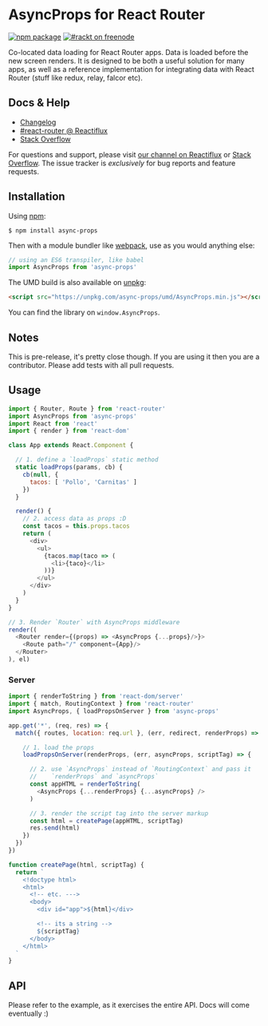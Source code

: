# AsyncProps for React Router

[![npm package](https://img.shields.io/npm/v/async-props.svg?style=flat-square)](https://www.npmjs.org/package/async-props)
[![#rackt on freenode](https://img.shields.io/badge/irc-rackt_on_freenode-61DAFB.svg?style=flat-square)](https://webchat.freenode.net/)

Co-located data loading for React Router apps. Data is loaded before the new screen renders. It is designed to be both a useful solution for many apps, as well as a reference implementation for integrating data with React Router (stuff like redux, relay, falcor etc).

## Docs & Help

- [Changelog](/CHANGES.md)
- [#react-router @ Reactiflux](https://discord.gg/0ZcbPKXt5bYaNQ46)
- [Stack Overflow](http://stackoverflow.com/questions/tagged/react-router)

For questions and support, please visit [our channel on Reactiflux](https://discord.gg/0ZcbPKXt5bYaNQ46) or [Stack Overflow](http://stackoverflow.com/questions/tagged/react-router). The issue tracker is *exclusively* for bug reports and feature requests.

## Installation

Using [npm](https://www.npmjs.com/):

    $ npm install async-props

Then with a module bundler like [webpack](https://webpack.github.io/), use as you would anything else:

```js
// using an ES6 transpiler, like babel
import AsyncProps from 'async-props'
```

The UMD build is also available on [unpkg](https://unpkg.com):

```html
<script src="https://unpkg.com/async-props/umd/AsyncProps.min.js"></script>
```

You can find the library on `window.AsyncProps`.

## Notes

This is pre-release, it's pretty close though. If you are using it then you are
a contributor. Please add tests with all pull requests.

## Usage

```js
import { Router, Route } from 'react-router'
import AsyncProps from 'async-props'
import React from 'react'
import { render } from 'react-dom'

class App extends React.Component {

  // 1. define a `loadProps` static method
  static loadProps(params, cb) {
    cb(null, {
      tacos: [ 'Pollo', 'Carnitas' ]
    })
  }

  render() {
    // 2. access data as props :D
    const tacos = this.props.tacos
    return (
      <div>
        <ul>
          {tacos.map(taco => (
            <li>{taco}</li>
          ))}
        </ul>
      </div>
    )
  }
}

// 3. Render `Router` with AsyncProps middleware
render((
  <Router render={(props) => <AsyncProps {...props}/>}>
    <Route path="/" component={App}/>
  </Router>
), el)
```

### Server

```js
import { renderToString } from 'react-dom/server'
import { match, RoutingContext } from 'react-router'
import AsyncProps, { loadPropsOnServer } from 'async-props'

app.get('*', (req, res) => {
  match({ routes, location: req.url }, (err, redirect, renderProps) => {

    // 1. load the props
    loadPropsOnServer(renderProps, (err, asyncProps, scriptTag) => {

      // 2. use `AsyncProps` instead of `RoutingContext` and pass it
      //    `renderProps` and `asyncProps`
      const appHTML = renderToString(
        <AsyncProps {...renderProps} {...asyncProps} />
      )

      // 3. render the script tag into the server markup
      const html = createPage(appHTML, scriptTag)
      res.send(html)
    })
  })
})

function createPage(html, scriptTag) {
  return `
    <!doctype html>
    <html>
      <!-- etc. --->
      <body>
        <div id="app">${html}</div>

        <!-- its a string -->
        ${scriptTag}
      </body>
    </html>
  `
}
```

## API

Please refer to the example, as it exercises the entire API. Docs will
come eventually :)

